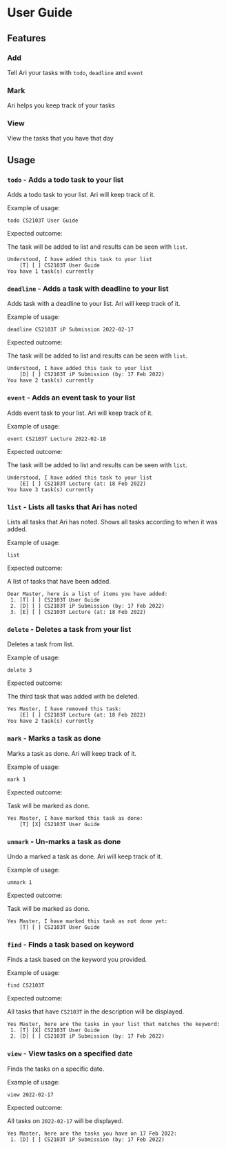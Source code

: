 # User Guide

## Features 

### Add

Tell Ari your tasks with `todo`, `deadline` and `event`

### Mark

Ari helps you keep track of your tasks

### View

View the tasks that you have that day

## Usage

### `todo` - Adds a todo task to your list

Adds a todo task to your list. Ari will keep track of it.

Example of usage: 

`todo CS2103T User Guide`

Expected outcome:

The task will be added to list and results can be seen with `list`.

```
Understood, I have added this task to your list
    [T] [ ] CS2103T User Guide
You have 1 task(s) currently
```

### `deadline` - Adds a task with deadline to your list

Adds task with a deadline to your list. Ari will keep track of it.

Example of usage:

`deadline CS2103T iP Submission 2022-02-17`

Expected outcome:

The task will be added to list and results can be seen with `list`.

```
Understood, I have added this task to your list
    [D] [ ] CS2103T iP Submission (by: 17 Feb 2022)
You have 2 task(s) currently
```

### `event` - Adds an event task to your list

Adds event task to your list. Ari will keep track of it.

Example of usage:

`event CS2103T Lecture 2022-02-18`

Expected outcome:

The task will be added to list and results can be seen with `list`.

```
Understood, I have added this task to your list
    [E] [ ] CS2103T Lecture (at: 18 Feb 2022)
You have 3 task(s) currently
```

### `list` - Lists all tasks that Ari has noted

Lists all tasks that Ari has noted. Shows all tasks according to when it was added.

Example of usage:

`list`

Expected outcome:

A list of tasks that have been added.

```
Dear Master, here is a list of items you have added:
 1. [T] [ ] CS2103T User Guide
 2. [D] [ ] CS2103T iP Submission (by: 17 Feb 2022)
 3. [E] [ ] CS2103T Lecture (at: 18 Feb 2022)
```
### `delete` - Deletes a task from your list

Deletes a task from list.

Example of usage:

`delete 3`

Expected outcome:

The third task that was added with be deleted.

```
Yes Master, I have removed this task:
    [E] [ ] CS2103T Lecture (at: 18 Feb 2022)
You have 2 task(s) currently
```

### `mark` - Marks a task as done

Marks a task as done. Ari will keep track of it.

Example of usage:

`mark 1`

Expected outcome:

Task will be marked as done.

```
Yes Master, I have marked this task as done:
    [T] [X] CS2103T User Guide
```

### `unmark` - Un-marks a task as done

Undo a marked a task as done. Ari will keep track of it.

Example of usage:

`unmark 1`

Expected outcome:

Task will be marked as done.

```
Yes Master, I have marked this task as not done yet:
    [T] [ ] CS2103T User Guide
```

### `find` - Finds a task based on keyword

Finds a task based on the keyword you provided.

Example of usage:

`find CS2103T`

Expected outcome:

All tasks that have `CS2103T` in the description will be displayed.

```
Yes Master, here are the tasks in your list that matches the keyword:
 1. [T] [X] CS2103T User Guide
 2. [D] [ ] CS2103T iP Submission (by: 17 Feb 2022)
```

### `view` - View tasks on a specified date

Finds the tasks on a specific date.

Example of usage:

`view 2022-02-17`

Expected outcome:

All tasks on `2022-02-17` will be displayed.

```
Yes Master, here are the tasks you have on 17 Feb 2022:
 1. [D] [ ] CS2103T iP Submission (by: 17 Feb 2022)
```